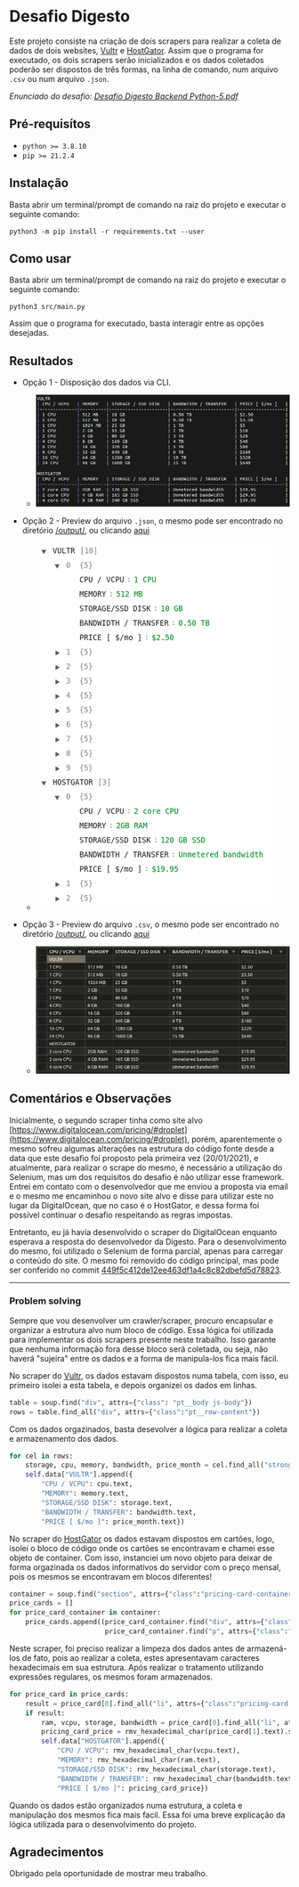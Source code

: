 # Desafio Digesto

Este projeto consiste na criação de dois scrapers para realizar a coleta de dados de dois websites, [Vultr](https://www.vultr.com/products/cloud-compute/#pricing) e [HostGator](https://www.hostgator.com/vps-hosting). Assim que o programa for executado, os dois scrapers serão inicializados e os dados coletados poderão ser dispostos de três formas, na linha de comando, num arquivo `.csv` ou num arquivo `.json`.

*Enunciado do desafio: [Desafio Digesto Backend Python-5.pdf](./Desafio_Digesto_Backend_Python-5.pdf)*

## Pré-requisítos

* `python >= 3.8.10`
* `pip >= 21.2.4 `

## Instalação

Basta abrir um terminal/prompt de comando na raiz do projeto e executar o seguinte comando:

    python3 -m pip install -r requirements.txt --user

## Como usar

Basta abrir um terminal/prompt de comando na raiz do projeto e executar o seguinte comando:

    python3 src/main.py

Assim que o programa for executado, basta interagir entre as opções desejadas.

## Resultados

* Opção 1 - Disposição dos dados via CLI.
    * ![](img/cli_data.png)

* Opção 2 - Preview do arquivo `.json`, o mesmo pode ser encontrado no diretório [/output/](./output/), ou clicando [aqui](./output/data.json)    
    * ![](img/json_preview.png)

* Opção 3 - Preview do arquivo `.csv`, o mesmo pode ser encontrado no diretório [/output/](./output/), ou clicando [aqui](./output/data.csv)
    * ![](img/csv_preview.png)

## Comentários e Observações

Inicialmente, o segundo scraper tinha como site alvo [https://www.digitalocean.com/pricing/#droplet](https://www.digitalocean.com/pricing/#droplet), porém, aparentemente o mesmo sofreu algumas alterações na estrutura do código fonte desde a data que este desafio foi proposto pela primeira vez (20/01/2021), e atualmente, para realizar o scrape do mesmo, é necessário a utilização do Selenium, mas um dos requisitos do desafio é não utilizar esse framework. Entrei em contato com o desenvolvedor que me enviou a proposta via email e o mesmo me encaminhou o novo site alvo e disse para utilizar este no lugar da DigitalOcean, que no caso é o HostGator, e dessa forma foi possível continuar o desafio respeitando as regras impostas.

Entretanto, eu já havia desenvolvido o scraper do DigitalOcean enquanto esperava a resposta do desenvolvedor da Digesto. Para o desenvolvimento do mesmo, foi utilizado o Selenium de forma parcial, apenas para carregar o conteúdo do site. O mesmo foi removido do código principal, mas pode ser conferido no commit [449f5c412de12ee463df1a4c8c82dbefd5d78823](https://github.com/danbailo/digesto-challenge/commit/449f5c412de12ee463df1a4c8c82dbefd5d78823).

---

### Problem solving

Sempre que vou desenvolver um crawler/scraper, procuro encapsular e organizar a estrutura alvo num bloco de código. Essa lógica foi utilizada para implementar os dois scrapers presente neste trabalho. Isso garante que nenhuma informação fora desse bloco será coletada, ou seja, não haverá "sujeira" entre os dados e a forma de manipula-los fica mais fácil.

No scraper do [Vultr](https://www.vultr.com/products/cloud-compute/#pricing), os dados estavam dispostos numa tabela, com isso, eu primeiro isolei a esta tabela, e depois organizei os dados em linhas. 
```python
table = soup.find("div", attrs={"class": "pt__body js-body"})
rows = table.find_all("div", attrs={"class":"pt__row-content"})
```

Com os dados orgazinados, basta desevolver a lógica para realizar a coleta e armazenamento dos dados.
```python
for cel in rows:
    storage, cpu, memory, bandwidth, price_month = cel.find_all("strong")
    self.data["VULTR"].append({
        "CPU / VCPU": cpu.text, 
        "MEMORY": memory.text, 
        "STORAGE/SSD DISK": storage.text, 
        "BANDWIDTH / TRANSFER": bandwidth.text, 
        "PRICE [ $/mo ]": price_month.text})   
```


No scraper do [HostGator](https://www.hostgator.com/vps-hosting) os dados estavam dispostos em cartões, logo, isolei o bloco de código onde os cartões se encontravam e chamei esse objeto de container. Com isso, instanciei um novo objeto para deixar de forma orgazinada os dados informativos do servidor com o preço mensal, pois os mesmos se encontravam em blocos diferentes!
```python
container = soup.find("section", attrs={"class":"pricing-card-container false undefined", "class": "pricing-card-container"})
price_cards = []
for price_card_container in container:
    price_cards.append((price_card_container.find("div", attrs={"class": re.compile("(pricing-card)")}),
                        price_card_container.find("p", attrs={"class":"pricing-card-price"})))
```

Neste scraper, foi preciso realizar a limpeza dos dados antes de armazená-los de fato, pois ao realizar a coleta, estes apresentavam caracteres hexadecimais em sua estrutura. Após realizar o tratamento utilizando expressões regulares, os mesmos foram armazenados.
```python
for price_card in price_cards:
    result = price_card[0].find_all("li", attrs={"class":"pricing-card-list-items"})
    if result:
        ram, vcpu, storage, bandwidth = price_card[0].find_all("li", attrs={"class":"pricing-card-list-items"})
        pricing_card_price = rmv_hexadecimal_char(price_card[1].text).split("/")[0]
        self.data["HOSTGATOR"].append({
            "CPU / VCPU": rmv_hexadecimal_char(vcpu.text), 
            "MEMORY": rmv_hexadecimal_char(ram.text), 
            "STORAGE/SSD DISK": rmv_hexadecimal_char(storage.text), 
            "BANDWIDTH / TRANSFER": rmv_hexadecimal_char(bandwidth.text), 
            "PRICE [ $/mo ]": pricing_card_price})
```

Quando os dados estão organizados numa estrutura, a coleta e manipulação dos mesmos fica mais facil. 
Essa foi uma breve explicação da lógica utilizada para o desenvolvimento do projeto.

## Agradecimentos

Obrigado pela oportunidade de mostrar meu trabalho.